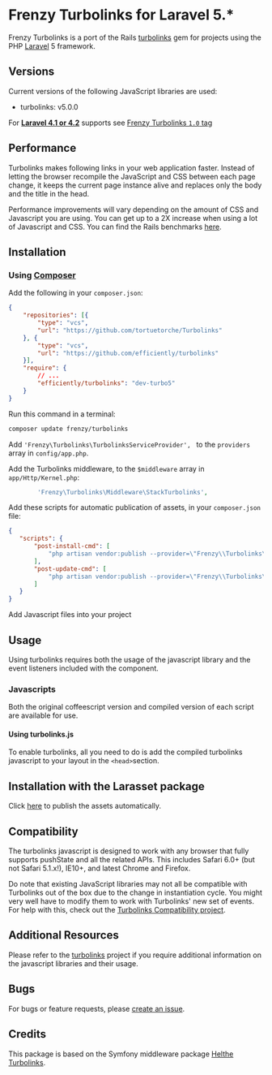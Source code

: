 Frenzy Turbolinks for Laravel 5.*
=================================

Frenzy Turbolinks is a port of the Rails [turbolinks](https://github.com/rails/turbolinks) gem
for projects using the PHP [Laravel](http://laravel.com) 5 framework.

## Versions

Current versions of the following JavaScript libraries are used:

 * turbolinks: v5.0.0

For [**Laravel 4.1 or 4.2**](http://laravel.com/docs/4.2) supports see [Frenzy Turbolinks `1.0` tag](https://github.com/frenzyapp/turbolinks/tree/1.0)

## Performance

Turbolinks makes following links in your web application faster. Instead of letting
the browser recompile the JavaScript and CSS between each page change, it keeps
the current page instance alive and replaces only the body and the title in the head.

Performance improvements will vary depending on the amount of CSS and Javascript
you are using. You can get up to a 2X increase when using a lot of Javascript and
CSS. You can find the Rails benchmarks [here](https://stevelabnik/turbolinks_test).

## Installation

### Using [Composer](https://getcomposer.org)

Add the following in your `composer.json`:

```json
{
    "repositories": [{
        "type": "vcs",
        "url": "https://github.com/tortuetorche/Turbolinks"
    }, {
        "type": "vcs",
        "url": "https://github.com/efficiently/turbolinks"
    }],
    "require": {
        // ...
        "efficiently/turbolinks": "dev-turbo5"
    }
}
```

Run this command in a terminal:
```bash
composer update frenzy/turbolinks
```

Add `'Frenzy\Turbolinks\TurbolinksServiceProvider', ` to the `providers` array in `config/app.php`.

Add the Turbolinks middleware, to the `$middleware` array in `app/Http/Kernel.php`:
```php
        'Frenzy\Turbolinks\Middleware\StackTurbolinks',
```

Add these scripts for automatic publication of assets, in your `composer.json` file:

```json
{
   "scripts": {
       "post-install-cmd": [
           "php artisan vendor:publish --provider=\"Frenzy\\Turbolinks\\TurbolinksServiceProvider\" --force"
       ],
       "post-update-cmd": [
           "php artisan vendor:publish --provider=\"Frenzy\\Turbolinks\\TurbolinksServiceProvider\" --force"
       ]
   }
}
```

Add Javascript files into your project

## Usage

Using turbolinks requires both the usage of the javascript library and the event listeners included with the component.

### Javascripts

Both the original coffeescript version and compiled version of each script are available for use.

#### Using turbolinks.js

To enable turbolinks, all you need to do is add the compiled turbolinks javascript to your layout in the `<head>`section.

## Installation with the Larasset package

Click [here](README_LARASSET.md) to publish the assets automatically.

## Compatibility

The turbolinks javascript is designed to work with any browser that fully supports
pushState and all the related APIs. This includes Safari 6.0+ (but not Safari 5.1.x!),
IE10+, and latest Chrome and Firefox.

Do note that existing JavaScript libraries may not all be compatible with
Turbolinks out of the box due to the change in instantiation cycle. You might
very well have to modify them to work with Turbolinks' new set of events. For
help with this, check out the [Turbolinks Compatibility project](http://reed.github.io/turbolinks-compatibility).

## Additional Resources

Please refer to the [turbolinks](https://github.com/rails/turbolinks) project
if you require additional information on the javascript libraries and their usage.

## Bugs

For bugs or feature requests, please [create an issue](https://github.com/frenzyapp/turbolinks/issues/new).

## Credits

This package is based on the Symfony middleware package [Helthe Turbolinks](https://github.com/helthe/Turbolinks).
